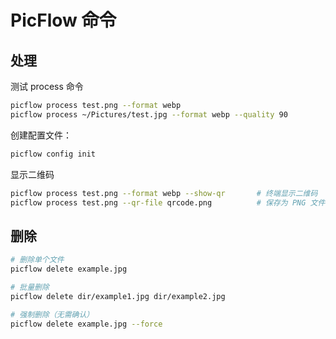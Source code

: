 # PicFlow 命令



## 处理

测试 process 命令

```bash
picflow process test.png --format webp
picflow process ~/Pictures/test.jpg --format webp --quality 90
```

创建配置文件：

```bash
picflow config init
```

显示二维码

```bash
picflow process test.png --format webp --show-qr       # 终端显示二维码
picflow process test.png --qr-file qrcode.png          # 保存为 PNG 文件
```



## 删除

```bash
# 删除单个文件
picflow delete example.jpg

# 批量删除
picflow delete dir/example1.jpg dir/example2.jpg

# 强制删除（无需确认）
picflow delete example.jpg --force
```

